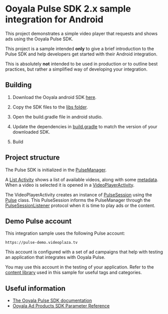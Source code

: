 # Ooyala Pulse SDK 2.x sample integration for Android

This project demonstrates a simple video player that requests and shows ads using the Ooyala Pulse SDK.

This project is a sample intended **only** to give a brief introduction to the Pulse SDK and help developers get started with their Android integration.

This is absolutely **not** intended to be used in production or to outline best practices, but rather a simplified way of developing your integration.


## Building

1. Download the Ooyala android SDK [here](http://support.ooyala.com/resources/mobile-and-client-sdks).

2. Copy the SDK files to the [libs folder](app/libs).

3. Open the build.gradle file in android studio.

4. Update the dependencies in [build.gradle](app/build.gradle) to match the version of your downloaded SDK.

5. Build


## Project structure

The Pulse SDK is initialized in the [PulseManager](app/src/main/java/com/ooyala/pulseplayer/PulseManager/PulseManager.java).

A [List Activity](app/src/main/java/com/ooyala/pulseplayer/List/MainActivity.java) shows a list of available videos, along with some [metadata](app/src/main/java/com/ooyala/pulseplayer/utils/VideoItem.java). When a video is selected it is opened in a [VideoPlayerActivity](app/src/main/java/com/ooyala/pulseplayer/videoPlayer/VideoPlayerActivity.java).

The VideoPlayerActivity creates an instance of [PulseSession](http://pulse-sdks.ooyala.com/android_2/latest/com/ooyala/pulse/PulseSession.html) using the [Pulse](http://pulse-sdks.ooyala.com/android_2/latest/index.html?com/ooyala/pulse/Pulse.html) class. This PulseSession informs the PulseManager through the [PulseSessionListener](http://pulse-sdks.ooyala.com/android_2/latest/com/ooyala/pulse/PulseSessionListener.html) protocol when it is time to play ads or the content.

## Demo Pulse account

This integration sample uses the following Pulse account:
```
https://pulse-demo.videoplaza.tv
```

This account is configured with a set of ad campaigns that help with testing an application that integrates with Ooyala Pulse.

You may use this account in the testing of your application. Refer to the [content library](app/src/main/res/raw/library.json) used in this sample for useful tags and categories.


## Useful information

- [The Ooyala Pulse SDK documentation](http://pulse-sdks.ooyala.com/android_2/latest/)
- [Ooyala Ad Products SDK Parameter Reference](http://support.ooyala.com/developers/ad-documentation/oadtech/ad_serving/dg/integration_sdk_parameter.html)
